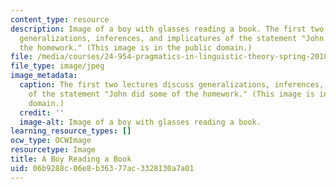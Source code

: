 ```yaml
---
content_type: resource
description: Image of a boy with glasses reading a book. The first two lectures discuss
  generalizations, inferences, and implicatures of the statement "John did some of
  the homework." (This image is in the public domain.)
file: /media/courses/24-954-pragmatics-in-linguistic-theory-spring-2010/06b9288c06e8b36377ac3328130a7a01_24-954s10.jpg
file_type: image/jpeg
image_metadata:
  caption: The first two lectures discuss generalizations, inferences, and implicatures
    of the statement "John did some of the homework." (This image is in the public
    domain.)
  credit: ''
  image-alt: Image of a boy with glasses reading a book.
learning_resource_types: []
ocw_type: OCWImage
resourcetype: Image
title: A Boy Reading a Book
uid: 06b9288c-06e8-b363-77ac-3328130a7a01
---
```

